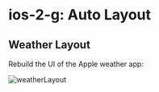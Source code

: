 # ios-2-g: Auto Layout

## Weather Layout

Rebuild the UI of the Apple weather app:

![weatherLayout](./iOSWeatherLayout.gif)
